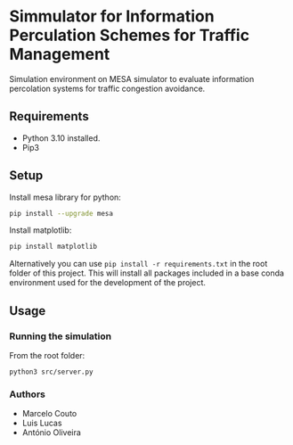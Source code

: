 # Simmulator for Information Perculation Schemes for Traffic Management

Simulation environment on MESA simulator to evaluate information percolation systems for traffic congestion avoidance.

## Requirements

- Python 3.10 installed.
- Pip3

## Setup

Install mesa library for python:
```sh
pip install --upgrade mesa
```

Install matplotlib:
```sh
pip install matplotlib
```

Alternatively you can use ```pip install -r requirements.txt``` in the root folder of this project. This will install all packages included in a base conda environment used for the development of the project.

## Usage

### Running the simulation

From the root folder:

```
python3 src/server.py
```

### Authors 

- Marcelo Couto
- Luis Lucas
- António Oliveira

